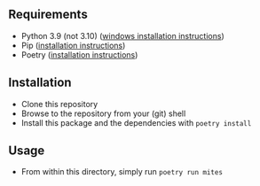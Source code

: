 ## Requirements

- Python 3.9 (not 3.10) ([windows installation instructions](https://www.python.org/downloads/windows/))
- Pip ([installation instructions](https://pip.pypa.io/en/latest/installation/))
- Poetry ([installation instructions](https://python-poetry.org/docs/#installation))


## Installation

- Clone this repository
- Browse to the repository from your (git) shell
- Install this package and the dependencies with `poetry install`


## Usage

- From within this directory, simply run `poetry run mites`
